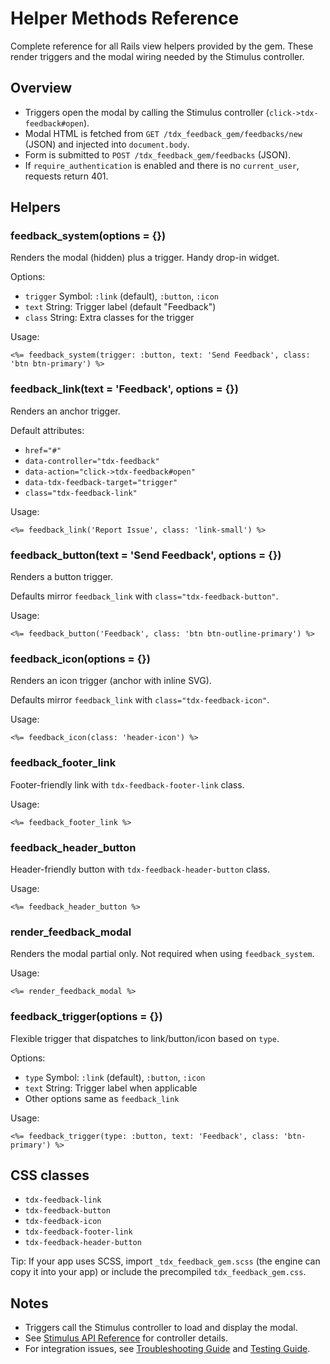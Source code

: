 # Helper Methods Reference

Complete reference for all Rails view helpers provided by the gem. These render triggers and the modal wiring needed by the Stimulus controller.

## Overview

- Triggers open the modal by calling the Stimulus controller (`click->tdx-feedback#open`).
- Modal HTML is fetched from `GET /tdx_feedback_gem/feedbacks/new` (JSON) and injected into `document.body`.
- Form is submitted to `POST /tdx_feedback_gem/feedbacks` (JSON).
- If `require_authentication` is enabled and there is no `current_user`, requests return 401.

## Helpers

### feedback_system(options = {})

Renders the modal (hidden) plus a trigger. Handy drop-in widget.

Options:

- `trigger` Symbol: `:link` (default), `:button`, `:icon`
- `text` String: Trigger label (default "Feedback")
- `class` String: Extra classes for the trigger

Usage:

```erb
<%= feedback_system(trigger: :button, text: 'Send Feedback', class: 'btn btn-primary') %>
```

### feedback_link(text = 'Feedback', options = {})

Renders an anchor trigger.

Default attributes:

- `href="#"`
- `data-controller="tdx-feedback"`
- `data-action="click->tdx-feedback#open"`
- `data-tdx-feedback-target="trigger"`
- `class="tdx-feedback-link"`

Usage:

```erb
<%= feedback_link('Report Issue', class: 'link-small') %>
```

### feedback_button(text = 'Send Feedback', options = {})

Renders a button trigger.

Defaults mirror `feedback_link` with `class="tdx-feedback-button"`.

Usage:

```erb
<%= feedback_button('Feedback', class: 'btn btn-outline-primary') %>
```

### feedback_icon(options = {})

Renders an icon trigger (anchor with inline SVG).

Defaults mirror `feedback_link` with `class="tdx-feedback-icon"`.

Usage:

```erb
<%= feedback_icon(class: 'header-icon') %>
```

### feedback_footer_link

Footer-friendly link with `tdx-feedback-footer-link` class.

Usage:

```erb
<%= feedback_footer_link %>
```

### feedback_header_button

Header-friendly button with `tdx-feedback-header-button` class.

Usage:

```erb
<%= feedback_header_button %>
```

### render_feedback_modal

Renders the modal partial only. Not required when using `feedback_system`.

Usage:

```erb
<%= render_feedback_modal %>
```

### feedback_trigger(options = {})

Flexible trigger that dispatches to link/button/icon based on `type`.

Options:

- `type` Symbol: `:link` (default), `:button`, `:icon`
- `text` String: Trigger label when applicable
- Other options same as `feedback_link`

Usage:

```erb
<%= feedback_trigger(type: :button, text: 'Feedback', class: 'btn-primary') %>
```

## CSS classes

- `tdx-feedback-link`
- `tdx-feedback-button`
- `tdx-feedback-icon`
- `tdx-feedback-footer-link`
- `tdx-feedback-header-button`

Tip: If your app uses SCSS, import `_tdx_feedback_gem.scss` (the engine can copy it into your app) or include the precompiled `tdx_feedback_gem.css`.

## Notes

- Triggers call the Stimulus controller to load and display the modal.
- See [Stimulus API Reference](Stimulus-API-Reference) for controller details.
- For integration issues, see [Troubleshooting Guide](Troubleshooting-Guide) and [Testing Guide](Testing-Guide).
